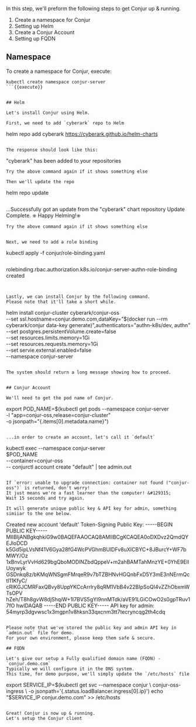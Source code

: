 

In this step, we'll preform the following steps to get Conjur up & running.

1. Create a namespace for Conjur
2. Setting up Helm
3. Create a Conjur Account
4. Setting up FQDN

## Namespace

To create a namespace for Conjur, execute:
```
kubectl create namespace conjur-server
```{{execute}}


## Helm 

Let's install Conjur using Helm.

First, we need to add `cyberark` repo to Helm
```
helm repo add cyberark https://cyberark.github.io/helm-charts
```{{execute}}

The response should look like this:
```
"cyberark" has been added to your repositories
```
Try the above command again if it shows something else

Then we'll update the repo
```
helm repo update
```{{execute}}

```
...Successfully got an update from the "cyberark" chart repository
Update Complete. ⎈ Happy Helming!⎈
```
Try the above command again if it shows something else


Next, we need to add a role binding

```
kubectl apply -f conjur/role-binding.yaml
```{{execute}}
```
rolebinding.rbac.authorization.k8s.io/conjur-server-authn-role-binding created
```


Lastly, we can install Conjur by the following command.
Please note that it'll take a short while.

```
helm install conjur-cluster cyberark/conjur-oss \
     --set ssl.hostname=conjur.demo.com,dataKey="$(docker run --rm cyberark/conjur data-key generate)",authenticators="authn-k8s/dev\,
 authn" \
     --set postgres.persistentVolume.create=false \
     --set resources.limits.memory=1Gi \
     --set resources.requests.memory=1Gi \
     --set servie.external.enabled=false \
     --namespace conjur-server
```{{execute}}

The system should return a long message showing how to proceed.


## Conjur Account

We'll need to get the pod name of Conjur.
```
 export POD_NAME=$(kubectl get pods --namespace conjur-server \
   -l "app=conjur-oss,release=conjur-cluster" \
   -o jsonpath="{.items[0].metadata.name}")
```{{execute}}

...in order to create an account, let's call it `default`

```
kubectl exec --namespace conjur-server \
    $POD_NAME \
  --container=conjur-oss \
  -- conjurctl account create "default" | tee admin.out
```{{execute}}
 
If `error: unable to upgrade connection: container not found ("conjur-oss")` is returned, don't worry!
It just means we're a fast learner than the computer! &#129315;	
Wait 15 seconds and try again.
 
It will generate unique public key & API key for admin, something simiiar to the one below. 
```
Created new account 'default'
Token-Signing Public Key: -----BEGIN PUBLIC KEY-----
MIIBIjANBgkqhkiG9w0BAQEFAAOCAQ8AMIIBCgKCAQEA0oDXDvz2QmdQYEJloDCD
k5Gd5ipLVsNf41V6Gya28fG4WcPVGhmBUlDFv8uXICBYC+8JBurcY+WF7bMWY/Oz
1xBnvLyrVvHd629bgQboMODlNZbdQppeV+m2ahBAMTahMnzYE+0YhE9ElIUoywyk
GSDnkq8z/bKMqWNSgmFMrqeR9v7bTZBHNvHGQnbFxD5Y3mE3nNErmQctl11KfyC/
cRIKGJCMRFaxQBvy8UppYKCcArrlry8qRM1VbB4v22BIpSoQI4vZZhObxmWTsOPV
hZeh/T8h8gvW8djShqiW+1I7BVS5gYI9nnMTdk/aVE91LGiCOwO2s0gpTRuv17fO
hwIDAQAB
-----END PUBLIC KEY-----
API key for admin: 54myrp3dgvwsc1x3mgpn1v8hksn33qxcnm3tt7tecryncqg2th4cdq
```
 
Please note that we've stored the public key and admin API key in `admin.out` file for demo. 
For your own environment, please keep them safe & secure.

## FQDN

Let's give our setup a Fully qualified domain name (FQDN) - `conjur.demo.com`
Typically we will configure it in the DNS system.
This time, for demo purpose, we'll simply update the `/etc/hosts` file

```
export SERVICE_IP=$(kubectl get svc --namespace conjur \
  conjur-oss-ingress \
  -o jsonpath='{.status.loadBalancer.ingress[0].ip}')
echo "$SERVICE_IP conjur.demo.com" >> /etc/hosts
```{{execute}}

Great! Conjur is now up & running.
Let's setup the Conjur client
